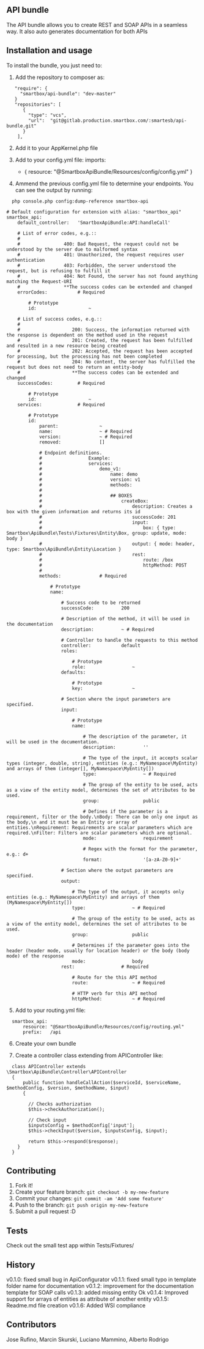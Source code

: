 ## API bundle
The API bundle allows you to create REST and SOAP APIs in a seamless way. It also auto generates documentation for both APIs

## Installation and usage
To install the bundle, you just need to:

1. Add the repository to composer as:

```
   "require": {
     "smartbox/api-bundle": "dev-master"
   }
   "repositories": [
      {
        "type": "vcs",
        "url":  "git@gitlab.production.smartbox.com/:smartesb/api-bundle.git"
      }
    ],
```

2. Add it to your AppKernel.php file

3. Add to your config.yml file:
  imports:
      - { resource: "@SmartboxApiBundle/Resources/config/config.yml" }

4. Ammend the previous config.yml file to determine your endpoints. You can see the output by running:
```
  php console.php config:dump-reference smartbox-api

# Default configuration for extension with alias: "smartbox_api"
smartbox_api:
    default_controller:   'SmartboxApiBundle:API:handleCall'

    # List of error codes, e.g.::
    # 
    #                400: Bad Request, the request could not be understood by the server due to malformed syntax
    #                401: Unauthorized, the request requires user authentication
    #                403: Forbidden, the server understood the request, but is refusing to fulfill it
    #                404: Not Found, the server has not found anything matching the Request-URI
    #                **The success codes can be extended and changed
    errorCodes:           # Required

        # Prototype
        id:                   ~

    # List of success codes, e.g.::
    # 
    #                   200: Success, the information returned with the response is dependent on the method used in the request
    #                   201: Created, the request has been fulfilled and resulted in a new resource being created
    #                   202: Accepted, the request has been accepted for processing, but the processing has not been completed
    #                   204: No content, the server has fulfilled the request but does not need to return an entity-body
    #                   **The success codes can be extended and changed
    successCodes:         # Required

        # Prototype
        id:                   ~
    services:             # Required

        # Prototype
        id:
            parent:               ~
            name:                 ~ # Required
            version:              ~ # Required
            removed:              []

            # Endpoint definitions.
            #                 Example:
            #                 services:
            #                     demo_v1:
            #                         name: demo
            #                         version: v1
            #                         methods:
            # 
            #                         ## BOXES
            #                             createBox:
            #                                 description: Creates a box with the given information and returns its id
            #                                 successCode: 201
            #                                 input:
            #                                     box: { type: Smartbox\ApiBundle\Tests\Fixtures\Entity\Box, group: update, mode: body }
            #                                 output: { mode: header, type: Smartbox\ApiBundle\Entity\Location }
            #                                 rest:
            #                                     route: /box
            #                                     httpMethod: POST
            #                
            methods:              # Required

                # Prototype
                name:

                    # Success code to be returned
                    successCode:          200

                    # Description of the method, it will be used in the documentation
                    description:          ~ # Required

                    # Controller to handle the requests to this method
                    controller:           default
                    roles:

                        # Prototype
                        role:                 ~
                    defaults:

                        # Prototype
                        key:                  ~

                    # Section where the input parameters are specified.
                    input:

                        # Prototype
                        name:

                            # The description of the parameter, it will be used in the documentation.
                            description:          ''

                            # The type of the input, it accepts scalar types (integer, double, string), entities (e.g.: MyNamespace\MyEntity) and arrays of them (integer[], MyNamespace\MyEntity[])
                            type:                 ~ # Required

                            # The group of the entity to be used, acts as a view of the entity model, determines the set of attributes to be used.
                            group:                public

                            # Defines if the parameter is a requirement, filter or the body.\nBody: There can be only one input as the body,\n and it must be an Entity or array of entities.\nRequirement: Requirements are scalar parameters which are required.\nFilter: Filters are scalar parameters which are optional.
                            mode:                 requirement

                            # Regex with the format for the parameter, e.g.: d+
                            format:               '[a-zA-Z0-9]+'

                    # Section where the output parameters are specified.
                    output:

                        # The type of the output, it accepts only entities (e.g.: MyNamespace\MyEntity) and arrays of them (MyNamespace\MyEntity[])
                        type:                 ~ # Required

                        # The group of the entity to be used, acts as a view of the entity model, determines the set of attributes to be used.
                        group:                public

                        # Determines if the parameter goes into the header (header mode, usually for location header) or the body (body mode) of the response
                        mode:                 body
                    rest:                 # Required

                        # Route for the this API method
                        route:                ~ # Required

                        # HTTP verb for this API method
                        httpMethod:           ~ # Required

```

5. Add to your routing.yml file:

```
  smartbox_api:
      resource: "@SmartboxApiBundle/Resources/config/routing.yml"
      prefix:   /api
```

6. Create your own bundle

7. Create a controller class extending from APIController like:

```
  class APIController extends \Smartbox\ApiBundle\Controller\APIController
  {
      public function handleCallAction($serviceId, $serviceName, $methodConfig, $version, $methodName, $input)
      {

        // Checks authorization
        $this->checkAuthorization();

        // Check input
        $inputsConfig = $methodConfig['input'];
        $this->checkInput($version, $inputsConfig, $input);

        return $this->respond($response);
    }
  }
```

## Contributing
1. Fork it!
2. Create your feature branch: `git checkout -b my-new-feature`
3. Commit your changes: `git commit -am 'Add some feature'`
4. Push to the branch: `git push origin my-new-feature`
5. Submit a pull request :D

## Tests

Check out the small test app within Tests/Fixtures/



## History
v0.1.0: fixed small bug in ApiConfigurator
v0.1.1: fixed small typo in template folder name for documentation
v0.1.2: improvement for the documentation template for SOAP calls
v0.1.3: added missing entity Ok
v0.1.4: Improved support for arrays of entities as attribute of another entity
v0.1.5: Readme.md file creation
v0.1.6: Added WSI compliance

## Contributors
Jose Rufino, Marcin Skurski, Luciano Mammino, Alberto Rodrigo
